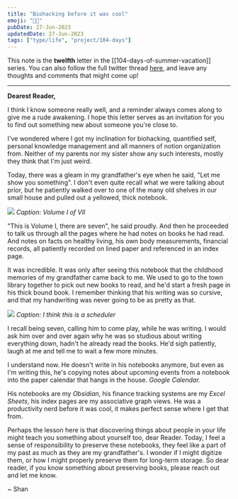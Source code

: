 ```yaml
---
title: "Biohacking before it was cool"
emoji: "👨‍🔬"
pubDate: 27-Jun-2023
updatedDate: 27-Jun-2023
tags: ["type/life", "project/104-days"]
---
```


This note is the **twelfth** letter in the [[104-days-of-summer-vacation]] series. You can also follow the full twitter thread [here](https://twitter.com/solderneer/status/1668911213810716672), and leave any thoughts and comments that might come up!

---

**Dearest Reader,**

I think I know someone really well, and a reminder always comes along to give me a rude awakening. I hope this letter serves as an invitation for you to find out something new about someone you're close to.

I've wondered where I got my inclination for biohacking, quantified self, personal knowledge management and all manners of notion organization from. Neither of my parents nor my sister show any such interests, mostly they think that I'm just weird.

Today, there was a gleam in my grandfather's eye when he said, "Let me show you something". I don't even quite recall what we were talking about prior, but he patiently walked over to one of the many old shelves in our small house and pulled out a yellowed, thick notebook.

![](https://files.solderneer.me/blog/biohacking-before-it-was-cool/1.jpg)
_Caption: Volume I of VII_

"This is Volume I, there are seven", he said proudly. And then he proceeded to talk us through all the pages where he had notes on books he had read. And notes on facts on healthy living, his own body measurements, financial records, all patiently recorded on lined paper and referenced in an index page. 

It was incredible. It was only after seeing this notebook that the childhood memories of my grandfather came back to me. We used to go to the town library together to pick out new books to read, and he'd start a fresh page in his thick bound book. I remember thinking that his writing was so cursive, and that my handwriting was never going to be as pretty as that. 

![](https://files.solderneer.me/blog/biohacking-before-it-was-cool/2.jpg)
_Caption: I think this is a scheduler_

I recall being seven, calling him to come play, while he was writing. I would ask him over and over again why he was so studious about writing everything down, hadn't he already read the books. He'd sigh patiently, laugh at me and tell me to wait a few more minutes.

I understand now. He doesn't write in his notebooks anymore, but even as I'm writing this, he's copying notes about upcoming events from a notebook into the paper calendar that hangs in the house. _Google Calendar._

His notebooks are my _Obsidian_, his finance tracking systems are my _Excel Sheets_, his index pages are my associative graph views. He was a productivity nerd before it was cool, it makes perfect sense where I get that from.

Perhaps the lesson here is that discovering things about people in your life might teach you something about yourself too, dear Reader. Today, I feel a sense of responsibility to preserve these notebooks, they feel like a part of my past as much as they are my grandfather's. I wonder if I might digitize them, or how I might properly preserve them for long-term storage. So dear reader, if you know something about preserving books, please reach out and let me know.

~ Shan